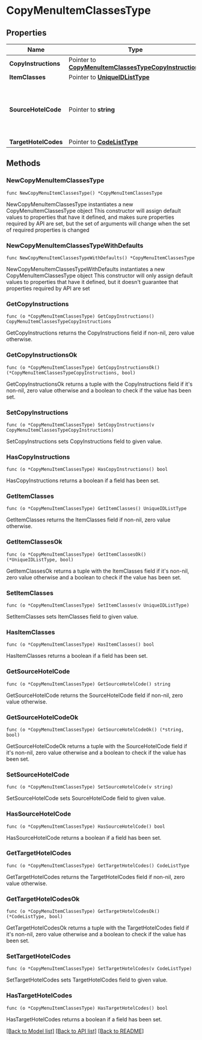 # CopyMenuItemClassesType

## Properties

Name | Type | Description | Notes
------------ | ------------- | ------------- | -------------
**CopyInstructions** | Pointer to [**CopyMenuItemClassesTypeCopyInstructions**](CopyMenuItemClassesTypeCopyInstructions.md) |  | [optional] 
**ItemClasses** | Pointer to [**UniqueIDListType**](UniqueIDListType.md) |  | [optional] 
**SourceHotelCode** | Pointer to **string** | Source Hotel code from where menu item classes needs to be copied | [optional] 
**TargetHotelCodes** | Pointer to [**CodeListType**](CodeListType.md) |  | [optional] 

## Methods

### NewCopyMenuItemClassesType

`func NewCopyMenuItemClassesType() *CopyMenuItemClassesType`

NewCopyMenuItemClassesType instantiates a new CopyMenuItemClassesType object
This constructor will assign default values to properties that have it defined,
and makes sure properties required by API are set, but the set of arguments
will change when the set of required properties is changed

### NewCopyMenuItemClassesTypeWithDefaults

`func NewCopyMenuItemClassesTypeWithDefaults() *CopyMenuItemClassesType`

NewCopyMenuItemClassesTypeWithDefaults instantiates a new CopyMenuItemClassesType object
This constructor will only assign default values to properties that have it defined,
but it doesn't guarantee that properties required by API are set

### GetCopyInstructions

`func (o *CopyMenuItemClassesType) GetCopyInstructions() CopyMenuItemClassesTypeCopyInstructions`

GetCopyInstructions returns the CopyInstructions field if non-nil, zero value otherwise.

### GetCopyInstructionsOk

`func (o *CopyMenuItemClassesType) GetCopyInstructionsOk() (*CopyMenuItemClassesTypeCopyInstructions, bool)`

GetCopyInstructionsOk returns a tuple with the CopyInstructions field if it's non-nil, zero value otherwise
and a boolean to check if the value has been set.

### SetCopyInstructions

`func (o *CopyMenuItemClassesType) SetCopyInstructions(v CopyMenuItemClassesTypeCopyInstructions)`

SetCopyInstructions sets CopyInstructions field to given value.

### HasCopyInstructions

`func (o *CopyMenuItemClassesType) HasCopyInstructions() bool`

HasCopyInstructions returns a boolean if a field has been set.

### GetItemClasses

`func (o *CopyMenuItemClassesType) GetItemClasses() UniqueIDListType`

GetItemClasses returns the ItemClasses field if non-nil, zero value otherwise.

### GetItemClassesOk

`func (o *CopyMenuItemClassesType) GetItemClassesOk() (*UniqueIDListType, bool)`

GetItemClassesOk returns a tuple with the ItemClasses field if it's non-nil, zero value otherwise
and a boolean to check if the value has been set.

### SetItemClasses

`func (o *CopyMenuItemClassesType) SetItemClasses(v UniqueIDListType)`

SetItemClasses sets ItemClasses field to given value.

### HasItemClasses

`func (o *CopyMenuItemClassesType) HasItemClasses() bool`

HasItemClasses returns a boolean if a field has been set.

### GetSourceHotelCode

`func (o *CopyMenuItemClassesType) GetSourceHotelCode() string`

GetSourceHotelCode returns the SourceHotelCode field if non-nil, zero value otherwise.

### GetSourceHotelCodeOk

`func (o *CopyMenuItemClassesType) GetSourceHotelCodeOk() (*string, bool)`

GetSourceHotelCodeOk returns a tuple with the SourceHotelCode field if it's non-nil, zero value otherwise
and a boolean to check if the value has been set.

### SetSourceHotelCode

`func (o *CopyMenuItemClassesType) SetSourceHotelCode(v string)`

SetSourceHotelCode sets SourceHotelCode field to given value.

### HasSourceHotelCode

`func (o *CopyMenuItemClassesType) HasSourceHotelCode() bool`

HasSourceHotelCode returns a boolean if a field has been set.

### GetTargetHotelCodes

`func (o *CopyMenuItemClassesType) GetTargetHotelCodes() CodeListType`

GetTargetHotelCodes returns the TargetHotelCodes field if non-nil, zero value otherwise.

### GetTargetHotelCodesOk

`func (o *CopyMenuItemClassesType) GetTargetHotelCodesOk() (*CodeListType, bool)`

GetTargetHotelCodesOk returns a tuple with the TargetHotelCodes field if it's non-nil, zero value otherwise
and a boolean to check if the value has been set.

### SetTargetHotelCodes

`func (o *CopyMenuItemClassesType) SetTargetHotelCodes(v CodeListType)`

SetTargetHotelCodes sets TargetHotelCodes field to given value.

### HasTargetHotelCodes

`func (o *CopyMenuItemClassesType) HasTargetHotelCodes() bool`

HasTargetHotelCodes returns a boolean if a field has been set.


[[Back to Model list]](../README.md#documentation-for-models) [[Back to API list]](../README.md#documentation-for-api-endpoints) [[Back to README]](../README.md)


